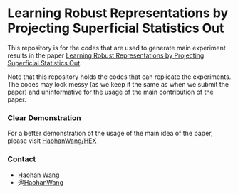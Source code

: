 # Learning Robust Representations by Projecting Superficial Statistics Out

This repository is for the codes that are used to generate main experiment results in the paper [Learning Robust Representations by Projecting Superficial Statistics Out](https://openreview.net/pdf?id=rJEjjoR9K7). 

Note that this repository holds the codes that can replicate the experiments. The codes may look messy (as we keep it the same as when we submit the paper) and uninformative for the usage of the main contribution of the paper. 

### Clear Demonstration
For a better demonstration of the usage of the main idea of the paper, please visit [HaohanWang/HEX](https://github.com/HaohanWang/HEX)

### Contact
- [Haohan Wang](http://www.cs.cmu.edu/~haohanw/)
- [@HaohanWang](https://twitter.com/HaohanWang)
